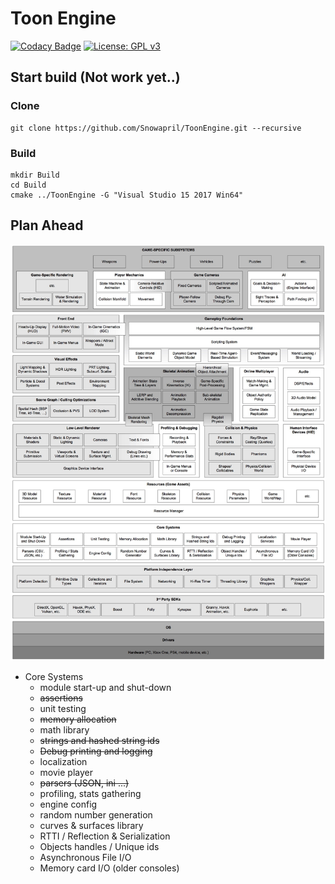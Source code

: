 # Toon Engine 

[![Codacy Badge](https://api.codacy.com/project/badge/Grade/2860280b79be4b3898b6915edb16769d)](https://app.codacy.com/app/Snowapril/ToonEngine?utm_source=github.com&utm_medium=referral&utm_content=Snowapril/ToonEngine&utm_campaign=Badge_Grade_Dashboard)
[![License: GPL v3](https://img.shields.io/badge/License-GPLv3-blue.svg)](https://www.gnu.org/licenses/gpl-3.0)

## Start build (Not work yet..)

### Clone
```
git clone https://github.com/Snowapril/ToonEngine.git --recursive
```

### Build 
```
mkdir Build
cd Build
cmake ../ToonEngine -G "Visual Studio 15 2017 Win64"
```

## Plan Ahead

![Plan_ahead](./plan_ahead.jpg)

* Core Systems
	- module start-up and shut-down
	- ~~assertions~~
	- unit testing
	- ~~memory allocation~~
	- math library
	- ~~strings and hashed string ids~~
	- ~~Debug printing and logging~~
	- localization
	- movie player
	- ~~parsers (JSON, ini ...)~~
	- profiling, stats gathering
	- engine config
	- random number generation
	- curves & surfaces library
	- RTTI / Reflection & Serialization
	- Objects handles / Unique ids
	- Asynchronous File I/O
	- Memory card I/O (older consoles) 
